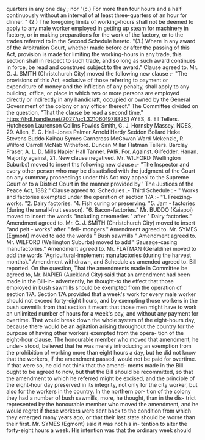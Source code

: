 quarters in any one day ; nor "(c.) For more than four hours and a half continuously without an interval of at least three-quarters of an hour for dinner. " (2.) The foregoing limits of working-hours shall not be deemed to apply to any male worker employed in getting up steam for machinery in factory, or in making preparations for the work of the factory, or to the trades referred to in the Second Schedule hereto. "(3.) Where in any award of the Arbitration Court, whether made before or after the passing of this Act, provision is made for limiting the working-hours in any trade, this section shall in respect to such trade, and so long as such award continues in force, be read and construed subject to the award." Clause agreed to. Mr. G. J. SMITH (Christchurch City) moved the following new clause :- "The provisions of this Act, exclusive of those referring to payment or expenditure of money and the infliction of any penalty, shall apply to any building, office, or place in which two or more persons are employed directly or indirectly in any handicraft, occupied or owned by the General Government of the colony or any officer thereof." The Committee divided on the question, "That the clause be read a second time." https://hdl.handle.net/2027/uc1.32106019788261 AYES, 8. Ell Tellers. Hutcheson Laurenson Collins Fowlds Smith, G. J. Hornsby Massey. NOES, 29. Allen, E. G. Hall-Jones Palmer Arnold Hardy Seddon Bollard Heke Stevens Buddo Kaihau Symes Carncross McGowan Ward Mckenzie, R. Wilford Carroll McNab Witheford. Duncan Millar Flatman Tellers. Barclay Fraser, A. L. D. Mills Napier Hall Tanner. PAIR. For. Against. Gilfedder. Hanan. Majority against, 21. New clause negatived. Mr. WILFORD (Wellington Suburbs) moved to insert ths following new clause :- "The Inspector and every other person who may be dissatisfied with the judgment of the Court on any summary proceedings under this Act may appeal to the Supreme Court or to a District Court in the manner provided by ' The Justices of the Peace Act, 1882." Clause agreed to. Schedules .- Third Schedule : - " Works and factories exempted under the operation of section 17A :- "1. Freezing-works. "2. Dairy factories. "4. Fish curing or preserving. "5. Jam - factories (during the small-fruit season). "6. Bacon-factories." Mr. BUDDO (Kaiapoi) moved to insert the words "including creameries " after " Dairy factories." Amendment agreed to. Mr. G. J. SMITH (Christchurch City) moved to insert "and pelt - works" after " fell- mongers." Amendment agreed to. Mr. SYMES (Egmont) moved to add the words " Bush sawmills " Amendment agreed to. Mr. WILFORD (Wellington Suburbs) moved to add " Sausage-casing manufactories." Amendment agreed to. Mr. FLATMAN (Geraldine) moved to add the words "Agricultural-implement manufactories (during the harvest months)." Amendment withdrawn, and Schedule as amended agreed to. Bill reported. On the question, That the amendments made in Committee be agreed to, Mr. NAPIER (Auckland City) said that an amendment had been made in the Bill-in- advertently, he thought-to the effect that those employed in bush sawmills should be exempted from the operation of section 17A. Section 17A provided that a week's work for every male worker should not exceed forty-eight hours, and by exempting those workers in the bush sawmills from that section it meant that those men might have to work an unlimited number of hours for a week's pay, and without any payment for overtime. That would break down the whole system of the eight-hours day, because there would be an agitation arising throughout the country for the purpose of having other workers exempted from the opera- tion of the eight-hour clause. The honourable member who moved that amendment, he under- stood, believed that he was merely introducing an exemption from the prohibition of working more than eight hours a day, but he did not know that the workers, if the amendment passed, would not be paid for overtime. If that were so, he did not think that the amend- ments made in the Bill ought to be agreed to now, but that the Bill should be recommitted, so that the amendment to which he referred might be excised, and the principle of the eight-hour day preserved in its integrity, not only for the city worker, but also for the workers in the country. In the northern por- tion of the colony they had a number of bush sawmills, more, he thought, than in the dis- trict represented by the honourable member who moved the amendment, and he would regret if those workers were sent back to the condition from which they emerged many years ago, or that their last state should be worse than their first. Mr. SYMES (Egmont) said it was not his in- tention to alter the forty-eight hours a week. His intention was that the ordinary week should 